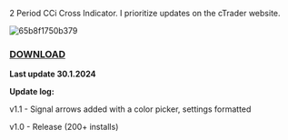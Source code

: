 2 Period CCi Cross Indicator. I prioritize updates on the cTrader website.

![65b8f1750b379](https://github.com/mirbyte/CCi-Trend-Indicator/assets/83219244/38be3d72-38b9-4999-a1ee-e248180ddf71)
### [DOWNLOAD](ctrader.com/algos/indicators/show/3789)

**Last update 30.1.2024**

**Update log:**

v1.1 - Signal arrows added with a color picker, settings formatted

v1.0 - Release (200+ installs)

